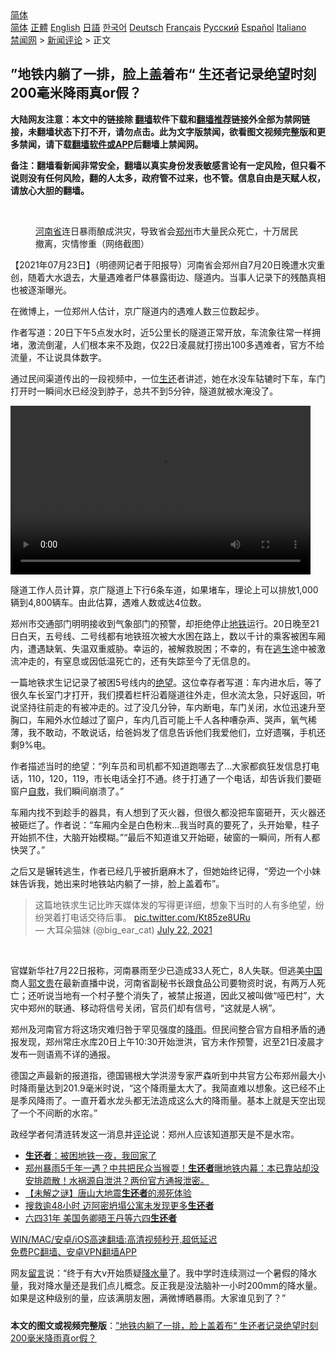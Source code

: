  <!-- 面包屑导航 --> <div class="breadcrumb"><!-- GTranslate: https://gtranslate.io/ -->  <div class="switcher notranslate">  <div class="selected">  <a href="#" onclick="return false;"> 简体</a>  </div>  <div class="option">  <a href="https://www.bannedbook.org" onclick="doGTranslate('zh-CN|zh-CN');jQuery('div.switcher div.selected a').html(jQuery(this).html());return false;" title="简体中文" class="nturl selected"> 简体</a>  <a href="https://www.bannedbook.org/zh-tw/" onclick="doGTranslate('zh-CN|zh-TW');jQuery('div.switcher div.selected a').html(jQuery(this).html());return false;" title="繁體中文" class="nturl"> 正體</a>  <a href="https://www.bannedbook.org/en/" onclick="doGTranslate('zh-CN|en');jQuery('div.switcher div.selected a').html(jQuery(this).html());return false;" title="English" class="nturl"> English</a>  <a href="https://www.bannedbook.org/ja/" onclick="doGTranslate('zh-CN|ja');jQuery('div.switcher div.selected a').html(jQuery(this).html());return false;" title="日本語" class="nturl"> 日語</a>  <a href="https://www.bannedbook.org/ko/" onclick="doGTranslate('zh-CN|ko');jQuery('div.switcher div.selected a').html(jQuery(this).html());return false;" title="한국어" class="nturl"> 한국어</a>  <a href="https://www.bannedbook.org/de/" onclick="doGTranslate('zh-CN|de');jQuery('div.switcher div.selected a').html(jQuery(this).html());return false;" title="Deutsch" class="nturl"> Deutsch</a>  <a href="https://www.bannedbook.org/fr/" onclick="doGTranslate('zh-CN|fr');jQuery('div.switcher div.selected a').html(jQuery(this).html());return false;" title="Français" class="nturl"> Français</a>  <a href="https://www.bannedbook.org/ru/" onclick="doGTranslate('zh-CN|ru');jQuery('div.switcher div.selected a').html(jQuery(this).html());return false;" title="Русский" class="nturl"> Русский</a>  <a href="https://www.bannedbook.org/es/" onclick="doGTranslate('zh-CN|es');jQuery('div.switcher div.selected a').html(jQuery(this).html());return false;" title="Español" class="nturl"> Español</a>  <a href="https://www.bannedbook.org/it/" onclick="doGTranslate('zh-CN|it');jQuery('div.switcher div.selected a').html(jQuery(this).html());return false;" title="Italiano" class="nturl"> Italiano</a>  </div>  </div>      <div class='breadcrumb-sub'><!-- Breadcrumb NavXT 6.3.0 --> <a href="https://www.bannedbook.org/" class="home">禁闻网</a> &gt; <a href="https://www.bannedbook.org/bnews/comments/" class="category">新闻评论</a> &gt; 正文</div></div><h2>”地铁内躺了一排，脸上盖着布“ 生还者记录绝望时刻 200毫米降雨真or假？</h2> <p class="notice"><b>大陆网友注意：本文中的链接除 <a href="https://github.com/bannedbook/fanqiang" >翻墙</a>软件下载和<a href="https://github.com/killgcd/justmysocks/blob/master/README.md">翻墙推荐</a>链接外全部为禁网链接，未翻墙状态下打不开，请勿点击。此为文字版禁闻，欲看图文视频完整版和更多禁闻，请下载<a href="https://github.com/bannedbook/fanqiang">翻墙软件或APP</a>后翻墙上禁闻网。</p><p>备注：翻墙看新闻非常安全，翻墙以真实身份发表敏感言论有一定风险，但只看不说则没有任何风险，翻的人太多，政府管不过来，也不管。信息自由是天赋人权，请放心大胆的翻墙。</b></p>  <div class="entry"> <br /> <figure><a href="https://i0.wp.com/upload-images-bucket-v64rleca837do.s3.eu-west-1.amazonaws.com/wp-content/uploads/2021/07/21211244/Screen-Shot-2021-07-21-at-13.23.45.png?fit=1624%2C772&#038;ssl=1" data-caption="河南省连日暴雨酿成洪灾，导致省会郑州市大量民众死亡，十万居民撤离，灾情惨重（网络截图）"></a><figcaption class="wp-caption-text"><a href="https://www.bannedbook.org/bnews/tag/%e6%b2%b3%e5%8d%97%e7%9c%81/" class="st_tag internal_tag" rel="tag" title="标签 河南省 下的日志">河南省</a>连日暴雨酿成洪灾，导致省会<a href="https://www.bannedbook.org/bnews/tag/%e9%83%91%e5%b7%9e/" class="st_tag internal_tag" rel="tag" title="标签 郑州 下的日志">郑州</a>市大量民众死亡，十万居民撤离，灾情惨重（网络截图）</figcaption></figure> <p>【2021年07月23日】（明德网记者于阳报导）河南省会郑州自7月20日晚遭水灾重创，随着大水退去，大量遇难者尸体暴露街边、隧道内。当事人记录下的残酷真相也被逐渐曝光。</p> <p>在微博上，一位郑州人估计，京广隧道内的遇难人数三位数起步。</p> <p></p> <p>作者写道：20日下午5点发水时，近5公里长的隧道正常开放，车流象往常一样拥堵，激流倒灌，人们根本来不及跑，仅22日凌晨就打捞出100多遇难者，官方不给流量，不让说具体数字。</p>  <p>通过民间渠道传出的一段视频中，一位<a href="https://www.bannedbook.org/bnews/tag/%E7%94%9F%E8%BF%98/" class="st_tag internal_tag" rel="tag" title="标签 生还 下的日志">生还</a>者讲述，她在水没车轱辘时下车，车门打开时一瞬间水已经没到脖子，总共不到5分钟，隧道就被水淹没了。</p> <p>  <video class="wp-video-shortcode" id="video-49869-1" width="480" height="270" preload="metadata" controls="controls"><source type="video/mp4" src="https://upload-images-bucket-v64rleca837do.s3.eu-west-1.amazonaws.com/wp-content/uploads/2021/07/23050313/%E4%BA%AC%E5%BB%A3%E8%B7%AF%E9%9A%A7%E9%81%93%E7%94%9F%E9%82%84%E8%80%85%E8%AD%89%E5%AF%A6%E5%BE%9E%E6%B0%B4%E6%B5%81%E9%80%B2%E9%9A%A7%E9%81%93%E5%88%B0%E7%81%8C%E6%BB%BF%E4%B9%9F%E5%B0%B15%E5%88%86%E9%90%98.mp4?_=1"/><a href="https://upload-images-bucket-v64rleca837do.s3.eu-west-1.amazonaws.com/wp-content/uploads/2021/07/23050313/%E4%BA%AC%E5%BB%A3%E8%B7%AF%E9%9A%A7%E9%81%93%E7%94%9F%E9%82%84%E8%80%85%E8%AD%89%E5%AF%A6%E5%BE%9E%E6%B0%B4%E6%B5%81%E9%80%B2%E9%9A%A7%E9%81%93%E5%88%B0%E7%81%8C%E6%BB%BF%E4%B9%9F%E5%B0%B15%E5%88%86%E9%90%98.mp4">https://upload-images-bucket-v64rleca837do.s3.eu-west-1.amazonaws.com/wp-content/uploads/2021/07/23050313/%E4%BA%AC%E5%BB%A3%E8%B7%AF%E9%9A%A7%E9%81%93%E7%94%9F%E9%82%84%E8%80%85%E8%AD%89%E5%AF%A6%E5%BE%9E%E6%B0%B4%E6%B5%81%E9%80%B2%E9%9A%A7%E9%81%93%E5%88%B0%E7%81%8C%E6%BB%BF%E4%B9%9F%E5%B0%B15%E5%88%86%E9%90%98.mp4</a></video> </p> <p>隧道工作人员计算，京广隧道上下行6条车道，如果堵车，理论上可以排放1,000辆到4,800辆车。由此估算，遇难人数或达4位数。</p> <p>郑州市交通部门明明接收到气象部门的预警，却拒绝停止<a href="https://www.bannedbook.org/bnews/tag/%e5%9c%b0%e9%93%81/" class="st_tag internal_tag" rel="tag" title="标签 地铁 下的日志">地铁</a>运行。20日晚至21日白天，五号线、二号线都有地铁班次被大水困在路上，数以千计的乘客被困车厢内，遭遇缺氧、失温双重威胁。幸运的，被解救脱困；不幸的，有在<span class='wp_keywordlink'><a href="https://www.bannedbook.org/forum5/topic38.html" title="劫难逃生有秘诀" target="_blank">逃生</a></span>途中被激流冲走的，有窒息或因低温死亡的，还有失踪至今了无信息的。</p>  <p>一篇地铁求生记记录了被困5号线内的<a href="https://www.bannedbook.org/bnews/tag/%E7%BB%9D%E6%9C%9B/" class="st_tag internal_tag" rel="tag" title="标签 绝望 下的日志">绝望</a>。这位幸存者写道：车内进水后，等了很久车长室门才打开，我们摸着栏杆沿着隧道往外走，但水流太急，只好返回，听说坚持往前走的有被冲走的。过了没几分钟，车内断电，车门关闭，水位迅速升至胸口，车厢外水位越过了窗户，车内几百可能上千人各种嘈杂声、哭声，氧气稀薄，我不敢动，不敢说话，给爸妈发了信息告诉他们我爱他们，立好遗嘱，手机还剩9%电。</p> <p>作者描述当时的绝望：“列车员和司机都不知道跑哪去了&#8230;大家都疯狂发信息打电话，110，120，119，市长电话全打不通。终于打通了一个电话，却告诉我们要砸窗户<span class='wp_keywordlink'><a href="https://www.bannedbook.org/forum5/topic42.html" title="萨斯、诚信与自救" target="_blank">自救</a></span>，我们瞬间崩溃了。”</p> <p>车厢内找不到趁手的器具，有人想到了灭火器，但很久都没把车窗砸开，灭火器还被砸烂了。作者说：“车厢内全是白色粉末&#8230;我当时真的要死了，头开始晕，柱子开始抓不住，大脑开始模糊。”“最后不知道谁又开始砸，破窗的一瞬间，所有人都快哭了。”</p> <p>之后又是辗转逃生，作者已经几乎被折磨麻木了，但她始终记得，“旁边一个小妹妹告诉我，她出来时地铁站内躺了一排，脸上盖着布”。</p>  <blockquote class="twitter-tweet" data-width="550" data-dnt="true"> 这篇地铁求生记比昨天媒体发的写得更详细，想象下当时的人有多绝望，纷纷哭着打电话交待后事。 <a href="https://t.co/Kt85ze8URu">pic.twitter.com/Kt85ze8URu</a><br/> &mdash; 大耳朵猫妹 (@big_ear_cat) <a href="https://twitter.com/big_ear_cat/status/1418242486049427456?ref_src=twsrc%5Etfw">July 22, 2021</a><br/> </blockquote> <p>&nbsp;</p> <p>官媒新华社7月22日报称，河南暴雨至少已造成33人死亡，8人失联。但逃美<span class='wp_keywordlink_affiliate'><a href="https://www.bannedbook.org/" title="中国" target="_blank">中国</a></span>商人<a href="https://www.bannedbook.org/bnews/tag/%e9%83%ad%e6%96%87%e8%b4%b5/" class="st_tag internal_tag" rel="tag" title="标签 郭文贵 下的日志">郭文贵</a>在最新直播中说，河南省副秘书长跟食品公司要物资时说，有两万人死亡；还听说当地有一个村子整个消失了，被禁止报道，因此又被叫做“哑巴村”，大灾中郑州的联通、移动将信号关闭，官员们却有信号，“这就是人祸”。</p> <p>郑州及河南官方将这场灾难归咎于罕见强度的<a href="https://www.bannedbook.org/bnews/tag/%E9%99%8D%E9%9B%A8/" class="st_tag internal_tag" rel="tag" title="标签 降雨 下的日志">降雨</a>。但民间整合官方自相矛盾的通报发现，郑州常庄水库20日上午10:30开始泄洪，官方未作预警，迟至21日凌晨才发布一则语焉不详的通报。</p> <p>德国之声最新的报道指，德国锡根大学洪涝专家严森听到中共官方公布郑州最大小时降雨量达到201.9毫米时说，“这个降雨量太大了。我简直难以想象。这已经不止是季风降雨了。一直开着水龙头都无法造成这么大的降雨量。基本上就是天空出现了一个不间断的水帘。”</p>  <p>政经学者何清涟转发这一消息并<span class='wp_keywordlink_affiliate'><a href="https://www.bannedbook.org/bnews/comments/" title="新闻评论" target="_blank">评论</a></span>说：郑州人应该知道那天是不是水帘。</p> <ul class='op-related-articles' title='相关阅读'> <li><a href='https://www.bannedbook.org/bnews/comments/20210723/1592507.html' target='_blank'><b>生还者</b>：被困地铁一夜，我回家了</a></li> <li><a href='https://www.bannedbook.org/bnews/bannedvideo/20210722/1591773.html' target='_blank'>郑州暴雨5千年一遇？中共把民众当猴耍！<b>生还者</b>曝地铁内幕：本已靠站却没安排疏散！水祸源自泄洪？两份官方通报泄密。</a></li> <li><a href='https://www.bannedbook.org/bnews/lifebaike/20210703/1579402.html' target='_blank'>【未解之谜】唐山大地震<b>生还者</b>的濒死体验</a></li> <li><a href='https://www.bannedbook.org/bnews/baitai/20210627/1575573.html' target='_blank'>搜救逾48小时 迈阿密坍塌公寓未发现更多<b>生还者</b></a></li> <li><a href='https://www.bannedbook.org/bnews/headline/20200603/1338988.html' target='_blank'>六四31年   美国务卿晤王丹等六四<b>生还者</b></a></li> </ul> <p class="texttj"> <a href="https://github.com/bannedbook/fanqiang/wiki/V2ray%E6%9C%BA%E5%9C%BA" target="_blank">WIN/MAC/安卓/iOS高速翻墙:高清视频秒开,超低延迟</a><br/> <a href="https://github.com/bannedbook/fanqiang/wiki/%E7%A6%81%E9%97%BB%E7%BD%91%E5%AE%89%E5%8D%93%E7%BF%BB%E5%A2%99%E6%96%B0%E9%97%BBAPP" target="_blank">免费PC翻墙、安卓VPN翻墙APP</a></p><p>网友<span class='wp_keywordlink'><a href="https://www.bannedbook.org/bnews/tougao/" title="留言" target="_blank">留言</a></span>说：“终于有大v开始质疑<a href="https://www.bannedbook.org/bnews/tag/%E9%99%8D%E6%B0%B4%E9%87%8F/" class="st_tag internal_tag" rel="tag" title="标签 降水量 下的日志">降水量</a>了。我中学时连续测过一个暑假的降水量，我对降水量还是我们点儿概念。反正我是没法脑补一小时200mm的降水量。如果是这种级别的量，应该满朋友圈，满微博晒暴雨。大家谁见到了？”</p><a name='sharetosocial'></a>  <div style="margin-bottom:5px;padding-bottom:5px;clear:both"> <div id="archive-pix-1" class="banner-ads"> <!-- AuctionX Display platform tag START --> <div id="26318x728x90x621x_ADSLOT2" clicktrack="%%CLICK_URL_ESC%%"></div> <!-- AuctionX Display platform tag END --> </div> <div id="archive-pix-2" class="banner-ads"> <!-- AuctionX Display platform tag START --> <div id="26315x300x250x621x_ADSLOT2" clicktrack="%%CLICK_URL_ESC%%"></div> <!-- AuctionX Display platform tag END --> </div> </div>  <div id="archive-pix-1" class="banner-ads"> <!-- AuctionX Display platform tag START --> <div id="26318x728x90x621x_ADSLOT3" clicktrack="%%CLICK_URL_ESC%%"></div> <!-- AuctionX Display platform tag END --> </div> <div><b>本文的图文或视频完整版</b>：<a href='https://www.bannedbook.org/bnews/comments/20210723/1592652.html'>”地铁内躺了一排，脸上盖着布“ 生还者记录绝望时刻 200毫米降雨真or假？</a></div>  </div><!--END ENTRY--> 